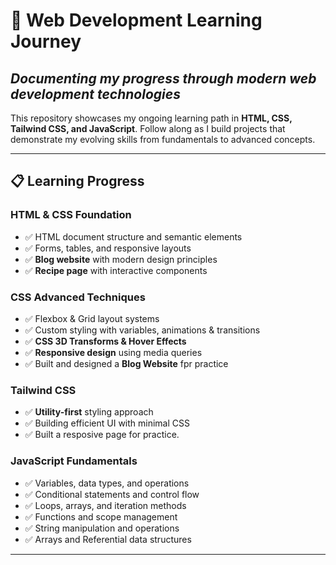 #  🚀  **Web Development Learning Journey**

##  *Documenting my progress through modern web development technologies*

This repository showcases my ongoing learning path in **HTML, CSS, Tailwind CSS, and JavaScript**. Follow along as I build projects that demonstrate my evolving skills from fundamentals to advanced concepts.

---

## 📋 **Learning Progress**

### **HTML & CSS Foundation**
- ✅ HTML document structure and semantic elements
- ✅ Forms, tables, and responsive layouts
- ✅ **Blog website** with modern design principles
- ✅ **Recipe page** with interactive components

### **CSS Advanced Techniques**
- ✅ Flexbox & Grid layout systems
- ✅ Custom styling with variables, animations & transitions
- ✅ **CSS 3D Transforms & Hover Effects**
- ✅ **Responsive design** using media queries
- ✅ Built and designed a **Blog Website** fpr practice

### **Tailwind CSS**
- ✅ **Utility-first** styling approach
- ✅ Building efficient UI with minimal CSS
- ✅ Built a resposive page for practice.

### **JavaScript Fundamentals**
- ✅ Variables, data types, and operations
- ✅ Conditional statements and control flow
- ✅ Loops, arrays, and iteration methods
- ✅ Functions and scope management
- ✅ String manipulation and operations
- ✅ Arrays and Referential data structures
---
